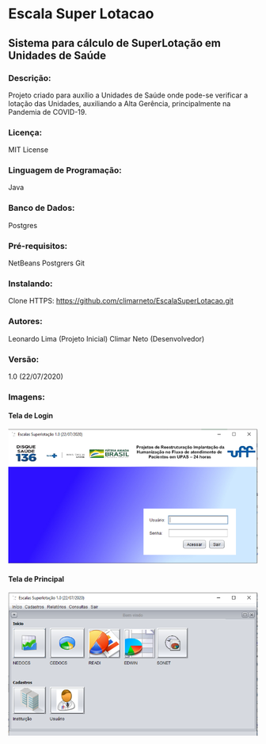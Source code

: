 # Escala Super Lotacao
## Sistema para cálculo de SuperLotação em Unidades de Saúde

### Descrição:
Projeto criado para auxílio a Unidades de Saúde onde pode-se verificar a lotação das Unidades, auxiliando a Alta Gerência, principalmente na Pandemia de COVID-19.

### Licença:
MIT License

### Linguagem de Programação: 
Java

### Banco de Dados:
Postgres

### Pré-requisitos:
NetBeans
Postgrers
Git

### Instalando:

Clone HTTPS: https://github.com/climarneto/EscalaSuperLotacao.git

### Autores:
Leonardo Lima (Projeto Inicial)
Climar Neto (Desenvolvedor)

### Versão:
1.0 (22/07/2020)

### Imagens:

#### Tela de Login

![Tela Login](https://github.com/climarneto/EscalaSuperLotacao/blob/main/TelaLogin.PNG)

#### Tela de Principal

![Tela Principal](https://github.com/climarneto/EscalaSuperLotacao/blob/main/Tela%20Principal.PNG)

